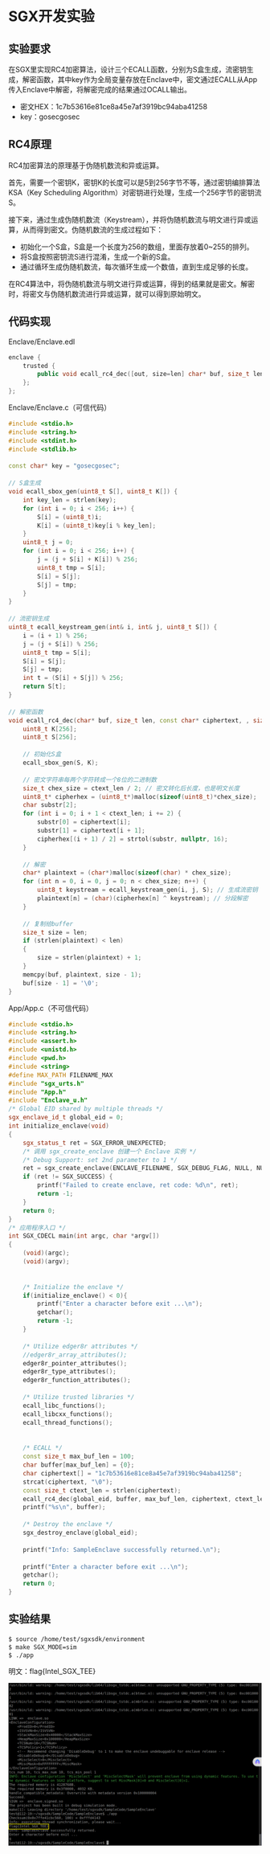 # SGX开发实验

## 实验要求

在SGX⾥实现RC4加密算法，设计三个ECALL函数，分别为S盒⽣成，流密钥⽣成，解密函数，其中key作为全局变量存放在Enclave中，密⽂通过ECALL从App传⼊Enclave中解密，将解密完成的结果通过OCALL输出。

+ 密⽂HEX：1c7b53616e81ce8a45e7af3919bc94aba41258
+ key：gosecgosec



## RC4原理

RC4加密算法的原理基于伪随机数流和异或运算。

首先，需要一个密钥K，密钥K的长度可以是5到256字节不等，通过密钥编排算法KSA（Key Scheduling Algorithm）对密钥进行处理，生成一个256字节的密钥流S。

接下来，通过生成伪随机数流（Keystream），并将伪随机数流与明文进行异或运算，从而得到密文。伪随机数流的生成过程如下：

+ 初始化一个S盒，S盒是一个长度为256的数组，里面存放着0~255的排列。
+ 将S盒按照密钥流S进行混淆，生成一个新的S盒。
+ 通过循环生成伪随机数流，每次循环生成一个数值，直到生成足够的长度。

在RC4算法中，将伪随机数流与明文进行异或运算，得到的结果就是密文。解密时，将密文与伪随机数流进行异或运算，就可以得到原始明文。



## 代码实现

Enclave/Enclave.edl

```c++
enclave {
    trusted {
        public void ecall_rc4_dec([out, size=len] char* buf, size_t len, [in, size=ctext_len] const char* ciphertext, size_t ctext_len);
    };
};
```

Enclave/Enclave.c（可信代码）

```c++
#include <stdio.h>
#include <string.h>
#include <stdint.h>
#include <stdlib.h>

const char* key = "gosecgosec";

// S盒生成
void ecall_sbox_gen(uint8_t S[], uint8_t K[]) {
    int key_len = strlen(key);
    for (int i = 0; i < 256; i++) {
        S[i] = (uint8_t)i;
        K[i] = (uint8_t)key[i % key_len];
    }
    uint8_t j = 0;
    for (int i = 0; i < 256; i++) {
        j = (j + S[i] + K[i]) % 256;
        uint8_t tmp = S[i];
        S[i] = S[j];
        S[j] = tmp;
    }
}

// 流密钥生成
uint8_t ecall_keystream_gen(int& i, int& j, uint8_t S[]) {
    i = (i + 1) % 256;
    j = (j + S[i]) % 256;
    uint8_t tmp = S[i];
    S[i] = S[j];
    S[j] = tmp;
    int t = (S[i] + S[j]) % 256;
    return S[t];
}

// 解密函数
void ecall_rc4_dec(char* buf, size_t len, const char* ciphertext, , size_t ctext_len) {
    uint8_t K[256];
    uint8_t S[256];

    // 初始化S盒
    ecall_sbox_gen(S, K);
    
    // 密文字符串每两个字符转成一个8位的二进制数
    size_t chex_size = ctext_len / 2; // 密文转化后长度，也是明文长度
    uint8_t* cipherhex = (uint8_t*)malloc(sizeof(uint8_t)*chex_size);
    char substr[2];
    for (int i = 0; i + 1 < ctext_len; i += 2) {
        substr[0] = ciphertext[i];
        substr[1] = ciphertext[i + 1];
        cipherhex[(i + 1) / 2] = strtol(substr, nullptr, 16);
    }

    // 解密
    char* plaintext = (char*)malloc(sizeof(char) * chex_size);
    for (int n = 0, i = 0, j = 0; n < chex_size; n++) {
        uint8_t keystream = ecall_keystream_gen(i, j, S); // 生成流密钥
        plaintext[n] = (char)(cipherhex[n] ^ keystream); // 分段解密
    }

    // 复制给buffer
    size_t size = len;
    if (strlen(plaintext) < len)
    {
        size = strlen(plaintext) + 1;
    }
    memcpy(buf, plaintext, size - 1);
    buf[size - 1] = '\0';
}
```

App/App.c（不可信代码）

```c++
#include <stdio.h>
#include <string.h>
#include <assert.h>
#include <unistd.h>
#include <pwd.h>
#include <string>
#define MAX_PATH FILENAME_MAX
#include "sgx_urts.h"
#include "App.h"
#include "Enclave_u.h"
/* Global EID shared by multiple threads */
sgx_enclave_id_t global_eid = 0;
int initialize_enclave(void)
{
    sgx_status_t ret = SGX_ERROR_UNEXPECTED;
    /* 调⽤ sgx_create_enclave 创建⼀个 Enclave 实例 */
    /* Debug Support: set 2nd parameter to 1 */
    ret = sgx_create_enclave(ENCLAVE_FILENAME, SGX_DEBUG_FLAG, NULL, NULL, &global_eid, NULL);
    if (ret != SGX_SUCCESS) {
        printf("Failed to create enclave, ret code: %d\n", ret);
        return -1;
    }
    return 0;
}
/* 应⽤程序⼊⼝ */
int SGX_CDECL main(int argc, char *argv[])
{
    (void)(argc);
    (void)(argv);


    /* Initialize the enclave */
    if(initialize_enclave() < 0){
        printf("Enter a character before exit ...\n");
        getchar();
        return -1; 
    }
 
    /* Utilize edger8r attributes */
    //edger8r_array_attributes();
    edger8r_pointer_attributes();
    edger8r_type_attributes();
    edger8r_function_attributes();
    
    /* Utilize trusted libraries */
    ecall_libc_functions();
    ecall_libcxx_functions();
    ecall_thread_functions();


    /* ECALL */
    const size_t max_buf_len = 100;
    char buffer[max_buf_len] = {0};
    char ciphertext[] = "1c7b53616e81ce8a45e7af3919bc94aba41258";
    strcat(ciphertext, "\0");
    const size_t ctext_len = strlen(ciphertext);
    ecall_rc4_dec(global_eid, buffer, max_buf_len, ciphertext, ctext_len);
    printf("%s\n", buffer);

    /* Destroy the enclave */
    sgx_destroy_enclave(global_eid);
    
    printf("Info: SampleEnclave successfully returned.\n");

    printf("Enter a character before exit ...\n");
    getchar();
    return 0;
}
```



## 实验结果

```shell
$ source /home/test/sgxsdk/environment
$ make SGX_MODE=sim
$ ./app
```

明文：flag{Intel_SGX_TEE}

<img src=".\res.png" style="zoom:67%;" />